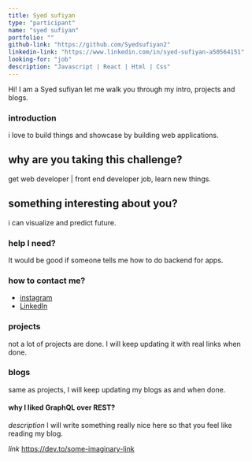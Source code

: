 ```yaml
---
title: Syed sufiyan
type: "participant"
name: "syed sufiyan"
portfolio: ""
github-link: "https://github.com/Syedsufiyan2"
linkedin-link: "https://www.linkedin.com/in/syed-sufiyan-a50564151"
looking-for: "job"
description: "Javascript | React | Html | Css"
---
```


Hi! I am a Syed sufiyan let me walk you through my intro, projects and blogs.

### introduction

i love to build things and showcase by building web applications.

## why are you taking this challenge?

get web developer | front end developer job, learn new things.

## something interesting about you?

i can visualize and predict future. 

### help I need?

It would be good if someone tells me how to do backend for apps.

### how to contact me?

<!-- - Twitter -->
- [instagram](https://www.instagram.com/syed._.sufi_yan/)
- [LinkedIn](https://www.linkedin.com/in/syed-sufiyan-a50564151)

### projects

not a lot of projects are done. I will keep updating it with real links when done.



### blogs

same as projects, I will keep updating my blogs as and when done.

#### why I liked GraphQL over REST?

_description_ I will write something really nice here so that you feel like reading my blog.

_link_ https://dev.to/some-imaginary-link
